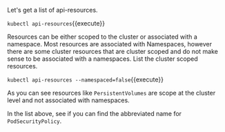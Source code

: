 Let's get a list of api-resources.

`kubectl api-resources`{{execute}}

Resources can be either scoped to the cluster or associated with a namespace. Most resources are associated with Namespaces, however there are some cluster resources that are cluster scoped and do not make sense to be associated with a namespaces. List the cluster scoped resources.

`kubectl api-resources --namespaced=false`{{execute}}

As you can see resources like `PersistentVolumes` are scope at the cluster level and not associated with namespaces.

In the list above, see if you can find the abbreviated name for `PodSecurityPolicy`.
